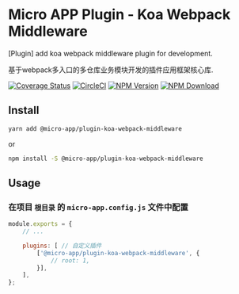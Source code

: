 # Micro APP Plugin - Koa Webpack Middleware

[Plugin] add koa webpack middleware plugin for development.

基于webpack多入口的多仓库业务模块开发的插件应用框架核心库.

[![Coverage Status][Coverage-img]][Coverage-url]
[![CircleCI][CircleCI-img]][CircleCI-url]
[![NPM Version][npm-img]][npm-url]
[![NPM Download][download-img]][download-url]

[Coverage-img]: https://coveralls.io/repos/github/MicrosApp/MicroApp-Plugin-Koa-Webpack-Middleware/badge.svg?branch=master
[Coverage-url]: https://coveralls.io/github/MicrosApp/MicroApp-Plugin-Koa-Webpack-Middleware?branch=master
[CircleCI-img]: https://circleci.com/gh/MicrosApp/MicroApp-Plugin-Koa-Webpack-Middleware/tree/master.svg?style=svg
[CircleCI-url]: https://circleci.com/gh/MicrosApp/MicroApp-Plugin-Koa-Webpack-Middleware/tree/master
[npm-img]: https://img.shields.io/npm/v/@micro-app/plugin-koa-webpack-middleware.svg?style=flat-square
[npm-url]: https://npmjs.org/package/@micro-app/plugin-koa-webpack-middleware
[download-img]: https://img.shields.io/npm/dm/@micro-app/plugin-koa-webpack-middleware.svg?style=flat-square
[download-url]: https://npmjs.org/package/@micro-app/plugin-koa-webpack-middleware

## Install

```sh
yarn add @micro-app/plugin-koa-webpack-middleware
```

or

```sh
npm install -S @micro-app/plugin-koa-webpack-middleware
```

## Usage

### 在项目 `根目录` 的 `micro-app.config.js` 文件中配置

```js
module.exports = {
    // ...

    plugins: [ // 自定义插件
        ['@micro-app/plugin-koa-webpack-middleware', {
            // root: 1,
        }],
    ],
};
```
